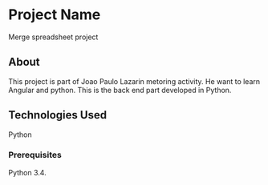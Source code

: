 # Project Name
Merge spreadsheet project

## About

This project is part of Joao Paulo Lazarin metoring activity. He want to learn Angular and python. This is the back end part developed in Python.

## Technologies Used

Python

### Prerequisites

Python 3.4.

